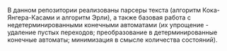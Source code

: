 В данном репозитории реализованы парсеры текста (алгоритм Кока-Янгера-Касами и алгоритм Эрли), а также базовая работа с недетерминированными конечными автоматами (их упрощение - удаление пустых переходов; преобразование в детерминированные конечные автоматы; минимизация в смысле количества состояний).